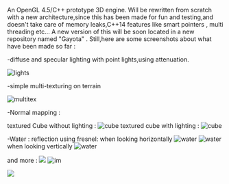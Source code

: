 
An OpenGL 4.5/C++ prototype 3D engine.
Will be rewritten from scratch with a new architecture,since this has been made for fun and testing,and doesn't take care of memory leaks,C++14
features like smart pointers , multi threading etc...
A new version of this will be soon located in a new repository named "Gayota" .
Still,here are some screenshots about what have been made so far :


-diffuse and specular lighting with point lights,using attenuation. 
    
![lights](https://cloud.githubusercontent.com/assets/18567118/20589695/6d156b90-b21e-11e6-8814-c68a3003a225.jpg)
  
-simple multi-texturing on terrain
    
 ![multitex](https://cloud.githubusercontent.com/assets/18567118/20589698/6fd8a48c-b21e-11e6-9b6c-35357b8fcc81.jpg)
    
-Normal mapping : 
    
textured Cube without lighting :
![cube](https://cloud.githubusercontent.com/assets/18567118/20590673/d6f05b64-b224-11e6-9502-7be9a9569e02.jpg)
textured cube with lighting : 
![cube](https://cloud.githubusercontent.com/assets/18567118/20590674/d9daaae6-b224-11e6-8aa4-706b52d15fec.jpg)
      
-Water :
reflection using fresnel: 
when looking horizontally 
![water](https://cloud.githubusercontent.com/assets/18567118/20590848/d5e3a9b4-b225-11e6-8a2d-b916e1126cf8.jpg)
![water](https://cloud.githubusercontent.com/assets/18567118/20591033/c6cc89b8-b226-11e6-9ccd-dfd36f1b7108.jpg)
when looking vertically
![water](https://cloud.githubusercontent.com/assets/18567118/20591053/de523c04-b226-11e6-98e2-17450460fccf.jpg)
            
and more : 
![](https://cloud.githubusercontent.com/assets/18567118/20587164/3c2c0376-b20b-11e6-83d4-a4d4935daee9.jpg)
![im](https://cloud.githubusercontent.com/assets/18567118/20586830/3466ba1c-b208-11e6-8784-8c79e7243cb9.jpg)

![](https://cloud.githubusercontent.com/assets/18567118/20589701/71bffc32-b21e-11e6-91d5-a4118e7df6ce.jpg)
            
      
      
           
